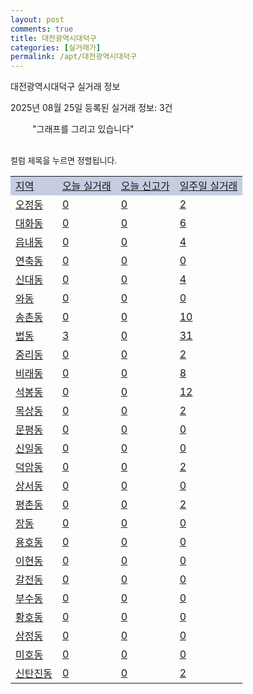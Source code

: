 ```yaml
---
layout: post
comments: true
title: 대전광역시대덕구
categories: [실거래가]
permalink: /apt/대전광역시대덕구
---
```


대전광역시대덕구 실거래 정보

2025년 08월 25일 등록된 실거래 정보: 3건

<!--<script async src="https://pagead2.googlesyndication.com/pagead/js/adsbygoogle.js?client=ca-pub-3485438051770037"
 crossorigin="anonymous"></script>-->

<script type="text/javascript">
  google.charts.load('current', {'packages':['corechart']});
  google.charts.setOnLoadCallback(drawChart);

  function drawChart() {
    var data = google.visualization.arrayToDataTable([['거래일', '매매', '전월세', '전매'], ['21-01', 2, 2, 0], ['21-02', 0, 1, 0], ['21-03', 0, 2, 0], ['21-04', 0, 1, 0], ['21-05', 0, 1, 0], ['21-06', 0, 4, 0], ['21-07', 12, 25, 0], ['21-08', 129, 56, 11], ['21-09', 159, 80, 11], ['21-10', 150, 114, 7], ['21-11', 131, 117, 6], ['21-12', 85, 151, 9], ['22-01', 65, 109, 15], ['22-02', 68, 136, 11], ['22-03', 97, 125, 8], ['22-04', 87, 149, 8], ['22-05', 98, 105, 3], ['22-06', 76, 111, 4], ['22-07', 49, 87, 0], ['22-08', 5, 23, 0], ['23-07', 0, 1, 0], ['23-08', 0, 2, 0], ['23-09', 0, 1, 0], ['23-10', 25, 25, 0], ['23-11', 95, 136, 6], ['23-12', 103, 147, 8], ['24-01', 0, 8, 0], ['24-02', 0, 4, 0], ['24-03', 0, 3, 0], ['24-04', 0, 1, 0], ['24-05', 1, 2, 0], ['24-06', 0, 2, 0], ['24-07', 4, 5, 0], ['24-08', 95, 77, 2], ['24-09', 122, 129, 3], ['24-10', 165, 39, 164], ['24-11', 57, 0, 57], ['24-12', 91, 91, 91], ['25-01', 99, 99, 99], ['25-02', 133, 133, 133], ['25-03', 148, 148, 148], ['25-04', 134, 134, 134], ['25-05', 140, 140, 140], ['25-06', 127, 127, 127], ['25-07', 122, 122, 122], ['25-08', 39, 39, 39]]);

    var options = {
      title: '최근 1년간 유형별 거래량 추이',
      legend: { position: 'bottom' }
    };

    setTimeout(function() {
        var chart = new google.visualization.LineChart(document.getElementById('columnchart_material'));
        chart.draw(data, (options));
        document.getElementById('loading').style.display = 'none';
        var dayLabel = (new Date()).getDay();
        if (dayLabel < 2) {
            sorttable.innerSortFunction.apply(document.getElementById('week'), []);
            sorttable.innerSortFunction.apply(document.getElementById('week'), []);        
        }
        else {
            sorttable.innerSortFunction.apply(document.getElementById('today'), []);
            sorttable.innerSortFunction.apply(document.getElementById('today'), []);
        }
    }, 200);

  }
</script>

<div id="loading" style="z-index:20; display: block; margin-left: 35px">"그래프를 그리고 있습니다"</div>
<div id="columnchart_material" style="width: 95%; margin-left: -35px; display: block"></div>
<!--<div style="width: 95%; margin-left: -35px; display: block">
      <script async src="https://pagead2.googlesyndication.com/pagead/js/adsbygoogle.js?client=ca-pub-3485438051770037"
          crossorigin="anonymous"></script>
      <ins class="adsbygoogle"
          style="display:block"
          data-ad-format="fluid"
          data-ad-layout-key="-fb+5w+4e-db+86"
          data-ad-client="ca-pub-3485438051770037"
          data-ad-slot="1827090281"></ins>
      <script>
          (adsbygoogle = window.adsbygoogle || []).push({});
      </script>
</div>-->
<br>

<font size='small' style='font-size: small;'>컬럼 제목을 누르면 정렬됩니다.</font>
<table class="sortable">
  <tr style='background-color: rgba(114, 132, 186,0.4);'>
    <td id="region"><a href="#">지역</a></td>
    <td id="today"><a href="#">오늘 실거래</a></td>
    <td id="today_new"><a href="#">오늘 신고가</a></td>
    <td id="week"><a href="#">일주일 실거래</a></td>
  </tr>

  
  <tr class="item">
    <td><a href="대전광역시대덕구오정동">오정동</a></td>
    <td><a href="대전광역시대덕구오정동">0</a></td>
    <td><a href="대전광역시대덕구오정동">0</a></td>
    <td><a href="대전광역시대덕구오정동">2</a></td>
  </tr>
    

  <tr class="item">
    <td><a href="대전광역시대덕구대화동">대화동</a></td>
    <td><a href="대전광역시대덕구대화동">0</a></td>
    <td><a href="대전광역시대덕구대화동">0</a></td>
    <td><a href="대전광역시대덕구대화동">6</a></td>
  </tr>
    

  <tr class="item">
    <td><a href="대전광역시대덕구읍내동">읍내동</a></td>
    <td><a href="대전광역시대덕구읍내동">0</a></td>
    <td><a href="대전광역시대덕구읍내동">0</a></td>
    <td><a href="대전광역시대덕구읍내동">4</a></td>
  </tr>
    

  <tr class="item">
    <td><a href="대전광역시대덕구연축동">연축동</a></td>
    <td><a href="대전광역시대덕구연축동">0</a></td>
    <td><a href="대전광역시대덕구연축동">0</a></td>
    <td><a href="대전광역시대덕구연축동">0</a></td>
  </tr>
    

  <tr class="item">
    <td><a href="대전광역시대덕구신대동">신대동</a></td>
    <td><a href="대전광역시대덕구신대동">0</a></td>
    <td><a href="대전광역시대덕구신대동">0</a></td>
    <td><a href="대전광역시대덕구신대동">4</a></td>
  </tr>
    

  <tr class="item">
    <td><a href="대전광역시대덕구와동">와동</a></td>
    <td><a href="대전광역시대덕구와동">0</a></td>
    <td><a href="대전광역시대덕구와동">0</a></td>
    <td><a href="대전광역시대덕구와동">0</a></td>
  </tr>
    

  <tr class="item">
    <td><a href="대전광역시대덕구송촌동">송촌동</a></td>
    <td><a href="대전광역시대덕구송촌동">0</a></td>
    <td><a href="대전광역시대덕구송촌동">0</a></td>
    <td><a href="대전광역시대덕구송촌동">10</a></td>
  </tr>
    

  <tr class="item">
    <td><a href="대전광역시대덕구법동">법동</a></td>
    <td><a href="대전광역시대덕구법동">3</a></td>
    <td><a href="대전광역시대덕구법동">0</a></td>
    <td><a href="대전광역시대덕구법동">31</a></td>
  </tr>
    

  <tr class="item">
    <td><a href="대전광역시대덕구중리동">중리동</a></td>
    <td><a href="대전광역시대덕구중리동">0</a></td>
    <td><a href="대전광역시대덕구중리동">0</a></td>
    <td><a href="대전광역시대덕구중리동">2</a></td>
  </tr>
    

  <tr class="item">
    <td><a href="대전광역시대덕구비래동">비래동</a></td>
    <td><a href="대전광역시대덕구비래동">0</a></td>
    <td><a href="대전광역시대덕구비래동">0</a></td>
    <td><a href="대전광역시대덕구비래동">8</a></td>
  </tr>
    

  <tr class="item">
    <td><a href="대전광역시대덕구석봉동">석봉동</a></td>
    <td><a href="대전광역시대덕구석봉동">0</a></td>
    <td><a href="대전광역시대덕구석봉동">0</a></td>
    <td><a href="대전광역시대덕구석봉동">12</a></td>
  </tr>
    

  <tr class="item">
    <td><a href="대전광역시대덕구목상동">목상동</a></td>
    <td><a href="대전광역시대덕구목상동">0</a></td>
    <td><a href="대전광역시대덕구목상동">0</a></td>
    <td><a href="대전광역시대덕구목상동">2</a></td>
  </tr>
    

  <tr class="item">
    <td><a href="대전광역시대덕구문평동">문평동</a></td>
    <td><a href="대전광역시대덕구문평동">0</a></td>
    <td><a href="대전광역시대덕구문평동">0</a></td>
    <td><a href="대전광역시대덕구문평동">0</a></td>
  </tr>
    

  <tr class="item">
    <td><a href="대전광역시대덕구신일동">신일동</a></td>
    <td><a href="대전광역시대덕구신일동">0</a></td>
    <td><a href="대전광역시대덕구신일동">0</a></td>
    <td><a href="대전광역시대덕구신일동">0</a></td>
  </tr>
    

  <tr class="item">
    <td><a href="대전광역시대덕구덕암동">덕암동</a></td>
    <td><a href="대전광역시대덕구덕암동">0</a></td>
    <td><a href="대전광역시대덕구덕암동">0</a></td>
    <td><a href="대전광역시대덕구덕암동">2</a></td>
  </tr>
    

  <tr class="item">
    <td><a href="대전광역시대덕구상서동">상서동</a></td>
    <td><a href="대전광역시대덕구상서동">0</a></td>
    <td><a href="대전광역시대덕구상서동">0</a></td>
    <td><a href="대전광역시대덕구상서동">0</a></td>
  </tr>
    

  <tr class="item">
    <td><a href="대전광역시대덕구평촌동">평촌동</a></td>
    <td><a href="대전광역시대덕구평촌동">0</a></td>
    <td><a href="대전광역시대덕구평촌동">0</a></td>
    <td><a href="대전광역시대덕구평촌동">2</a></td>
  </tr>
    

  <tr class="item">
    <td><a href="대전광역시대덕구장동">장동</a></td>
    <td><a href="대전광역시대덕구장동">0</a></td>
    <td><a href="대전광역시대덕구장동">0</a></td>
    <td><a href="대전광역시대덕구장동">0</a></td>
  </tr>
    

  <tr class="item">
    <td><a href="대전광역시대덕구용호동">용호동</a></td>
    <td><a href="대전광역시대덕구용호동">0</a></td>
    <td><a href="대전광역시대덕구용호동">0</a></td>
    <td><a href="대전광역시대덕구용호동">0</a></td>
  </tr>
    

  <tr class="item">
    <td><a href="대전광역시대덕구이현동">이현동</a></td>
    <td><a href="대전광역시대덕구이현동">0</a></td>
    <td><a href="대전광역시대덕구이현동">0</a></td>
    <td><a href="대전광역시대덕구이현동">0</a></td>
  </tr>
    

  <tr class="item">
    <td><a href="대전광역시대덕구갈전동">갈전동</a></td>
    <td><a href="대전광역시대덕구갈전동">0</a></td>
    <td><a href="대전광역시대덕구갈전동">0</a></td>
    <td><a href="대전광역시대덕구갈전동">0</a></td>
  </tr>
    

  <tr class="item">
    <td><a href="대전광역시대덕구부수동">부수동</a></td>
    <td><a href="대전광역시대덕구부수동">0</a></td>
    <td><a href="대전광역시대덕구부수동">0</a></td>
    <td><a href="대전광역시대덕구부수동">0</a></td>
  </tr>
    

  <tr class="item">
    <td><a href="대전광역시대덕구황호동">황호동</a></td>
    <td><a href="대전광역시대덕구황호동">0</a></td>
    <td><a href="대전광역시대덕구황호동">0</a></td>
    <td><a href="대전광역시대덕구황호동">0</a></td>
  </tr>
    

  <tr class="item">
    <td><a href="대전광역시대덕구삼정동">삼정동</a></td>
    <td><a href="대전광역시대덕구삼정동">0</a></td>
    <td><a href="대전광역시대덕구삼정동">0</a></td>
    <td><a href="대전광역시대덕구삼정동">0</a></td>
  </tr>
    

  <tr class="item">
    <td><a href="대전광역시대덕구미호동">미호동</a></td>
    <td><a href="대전광역시대덕구미호동">0</a></td>
    <td><a href="대전광역시대덕구미호동">0</a></td>
    <td><a href="대전광역시대덕구미호동">0</a></td>
  </tr>
    

  <tr class="item">
    <td><a href="대전광역시대덕구신탄진동">신탄진동</a></td>
    <td><a href="대전광역시대덕구신탄진동">0</a></td>
    <td><a href="대전광역시대덕구신탄진동">0</a></td>
    <td><a href="대전광역시대덕구신탄진동">2</a></td>
  </tr>
    


</table>


    